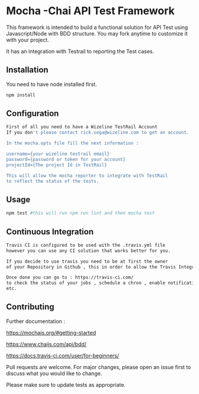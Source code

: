 # Mocha -Chai  API Test Framework

This framework is intended to build a functional solution for API Test 
using Javascript/Node with BDD structure. You may fork anytime to customize it with  your project.

It has an integration with Testrail to reporting the Test cases.

## Installation

You need to have node installed first.

```bash
npm install
```
## Configuration

```bash
First of all you need to have a Wizeline TestRail Account 
If you don't please contact rick.vega@wizeline.com to get an account.

In the mocha.opts file fill the next information :

username={your wizeline testrail email}
password={password or token for your account}
projectId={The project Id in TestRail}

This will allow the mocha reporter to integrate with TestRail 
to reflect the status of the tests.
```

## Usage

```bash
npm test #this will run npm run lint and then mocha test
```
## Continuous Integration

```bash
Travis CI is configured to be used with the .travis.yml file 
however you can use any CI solution that works better for you.

If you decide to use travis you need to be at first the owner
of your Repository in Github , this in order to allow the Travis Integration

Once done you can go to : https://travis-ci.com/ 
to check the status of your jobs , schedule a chron , enable notifications
etc.
```

## Contributing

Further documentation :

https://mochajs.org/#getting-started

https://www.chaijs.com/api/bdd/

https://docs.travis-ci.com/user/for-beginners/

Pull requests are welcome. For major changes, please open an issue first to discuss what you would like to change.

Please make sure to update tests as appropriate.